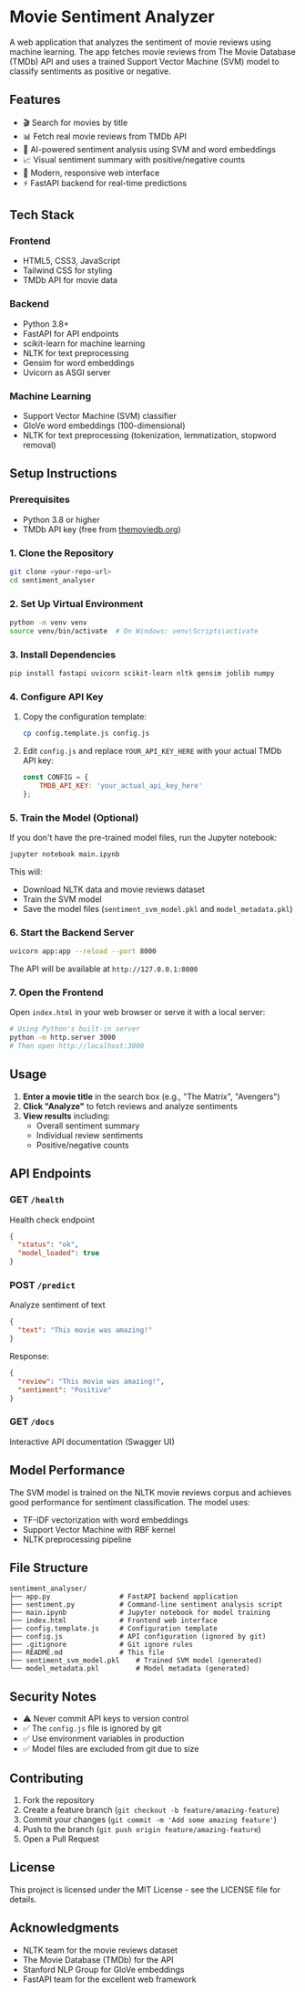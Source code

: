 # Movie Sentiment Analyzer

A web application that analyzes the sentiment of movie reviews using machine learning. The app fetches movie reviews from The Movie Database (TMDb) API and uses a trained Support Vector Machine (SVM) model to classify sentiments as positive or negative.

## Features

- 🎬 Search for movies by title
- 📊 Fetch real movie reviews from TMDb API
- 🤖 AI-powered sentiment analysis using SVM and word embeddings
- 📈 Visual sentiment summary with positive/negative counts
- 🎨 Modern, responsive web interface
- ⚡ FastAPI backend for real-time predictions

## Tech Stack

### Frontend
- HTML5, CSS3, JavaScript
- Tailwind CSS for styling
- TMDb API for movie data

### Backend
- Python 3.8+
- FastAPI for API endpoints
- scikit-learn for machine learning
- NLTK for text preprocessing
- Gensim for word embeddings
- Uvicorn as ASGI server

### Machine Learning
- Support Vector Machine (SVM) classifier
- GloVe word embeddings (100-dimensional)
- NLTK for text preprocessing (tokenization, lemmatization, stopword removal)

## Setup Instructions

### Prerequisites
- Python 3.8 or higher
- TMDb API key (free from [themoviedb.org](https://www.themoviedb.org/))

### 1. Clone the Repository
```bash
git clone <your-repo-url>
cd sentiment_analyser
```

### 2. Set Up Virtual Environment
```bash
python -m venv venv
source venv/bin/activate  # On Windows: venv\Scripts\activate
```

### 3. Install Dependencies
```bash
pip install fastapi uvicorn scikit-learn nltk gensim joblib numpy
```

### 4. Configure API Key
1. Copy the configuration template:
   ```bash
   cp config.template.js config.js
   ```
2. Edit `config.js` and replace `YOUR_API_KEY_HERE` with your actual TMDb API key:
   ```javascript
   const CONFIG = {
       TMDB_API_KEY: 'your_actual_api_key_here'
   };
   ```

### 5. Train the Model (Optional)
If you don't have the pre-trained model files, run the Jupyter notebook:
```bash
jupyter notebook main.ipynb
```
This will:
- Download NLTK data and movie reviews dataset
- Train the SVM model
- Save the model files (`sentiment_svm_model.pkl` and `model_metadata.pkl`)

### 6. Start the Backend Server
```bash
uvicorn app:app --reload --port 8000
```
The API will be available at `http://127.0.0.1:8000`

### 7. Open the Frontend
Open `index.html` in your web browser or serve it with a local server:
```bash
# Using Python's built-in server
python -m http.server 3000
# Then open http://localhost:3000
```

## Usage

1. **Enter a movie title** in the search box (e.g., "The Matrix", "Avengers")
2. **Click "Analyze"** to fetch reviews and analyze sentiments
3. **View results** including:
   - Overall sentiment summary
   - Individual review sentiments
   - Positive/negative counts

## API Endpoints

### GET `/health`
Health check endpoint
```json
{
  "status": "ok",
  "model_loaded": true
}
```

### POST `/predict`
Analyze sentiment of text
```json
{
  "text": "This movie was amazing!"
}
```
Response:
```json
{
  "review": "This movie was amazing!",
  "sentiment": "Positive"
}
```

### GET `/docs`
Interactive API documentation (Swagger UI)

## Model Performance

The SVM model is trained on the NLTK movie reviews corpus and achieves good performance for sentiment classification. The model uses:
- TF-IDF vectorization with word embeddings
- Support Vector Machine with RBF kernel
- NLTK preprocessing pipeline

## File Structure

```
sentiment_analyser/
├── app.py                 # FastAPI backend application
├── sentiment.py           # Command-line sentiment analysis script
├── main.ipynb             # Jupyter notebook for model training
├── index.html             # Frontend web interface
├── config.template.js     # Configuration template
├── config.js              # API configuration (ignored by git)
├── .gitignore             # Git ignore rules
├── README.md              # This file
├── sentiment_svm_model.pkl    # Trained SVM model (generated)
└── model_metadata.pkl         # Model metadata (generated)
```

## Security Notes

- ⚠️ Never commit API keys to version control
- ✅ The `config.js` file is ignored by git
- ✅ Use environment variables in production
- ✅ Model files are excluded from git due to size

## Contributing

1. Fork the repository
2. Create a feature branch (`git checkout -b feature/amazing-feature`)
3. Commit your changes (`git commit -m 'Add some amazing feature'`)
4. Push to the branch (`git push origin feature/amazing-feature`)
5. Open a Pull Request

## License

This project is licensed under the MIT License - see the LICENSE file for details.

## Acknowledgments

- NLTK team for the movie reviews dataset
- The Movie Database (TMDb) for the API
- Stanford NLP Group for GloVe embeddings
- FastAPI team for the excellent web framework
